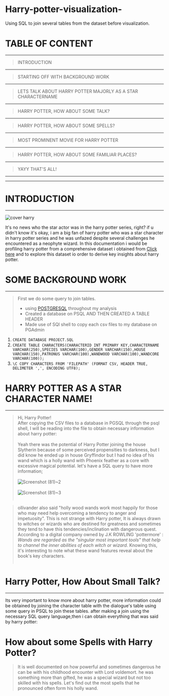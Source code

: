 # Harry-potter-visualization-
Using SQL to join several tables from the dataset before visualization.

# TABLE OF CONTENT
---
> INTRODUCTION
---
> STARTING OFF WITH BACKGROUND WORK
---
> LETS TALK ABOUT HARRY POTTER MAJORLY AS A STAR CHARACTERNAME
----
> HARRY POTTER, HOW ABOUT SOME TALK?
---
> HARRY POTTER, HOW ABOUT SOME SPELLS?
---
> MOST PROMINENT MOVIE FOR HARRY POTTER
----
> HARRY POTTER, HOW ABOUT SOME FAMILIAR PLACES?
---
> YAYY THAT'S ALL!
----
---
# INTRODUCTION
---
![cover harry](https://user-images.githubusercontent.com/106836064/193267354-adf8e386-525d-4ed4-90c7-f6f4dd5201ef.jpg)

It's no news who the star actor was in the harry potter series, right? if u didn't know it's okay, i am a big fan of harry potter who was a star character in harry potter series and he was unfazed despite several challenges he encountered as a neophyte wizard. In this documentation i would be profiling harry potter from a comprehensive dataset i obtained from [Click here](https://www.kaggle.com/datasets/maricinnamon/harry-potter-movies-dataset) and to explore this dataset io order to derive key insights about harry potter.

# SOME BACKGROUND WORK
---
> First we do some query to join tables.
> * using [POSTGRESQL](https://www.postgresql.org/) throughout my analysis
> * Created a database on PSQL AND THEN CREATED A TABLE HEADER
> * Made use of SQl shell to copy each csv files to my database on PGAdmin <br>
1. ```CREATE DATABASE PROJECT.SQL```<br>
2. ```CREATE TABLE CHARACTERS(CHARACTERID INT PRIMARY KEY,CHARACTERNAME VARCHAR(250),SPECIES VARCHAR(100),GENDER VARCHAR(150),HOUSE VARCHAR(150),PATRONUS VARCHAR(100),WANDWOOD VARCHAR(100),WANDCORE VARCHAR(100));``` <br>
3. ```\C COPY CHARACTERS FROM 'FILEPATH' (FORMAT CSV, HEADER TRUE, DELIMETER ',', ENCODING UTF8);```<br>

# HARRY POTTER AS A STAR CHARACTER NAME!
---
> Hi, Harry Potter!<br>
> After copying the CSV files to a database in PGSQL through the psql shell, I will be reading into the file to obtain necessary information about harry potter:<br><br>
> Yeah there was the potential of Harry Potter joining the house Slytherin because of some perceived propensities to darkness, but I did know he ended up in house Gryffindor but I had no idea of his wand which is a holly wand with Phoenix feather as a core with excessive magical potential. let's have a SQL query to have more information;<br><br>
![Screenshot (81)~2](https://user-images.githubusercontent.com/106836064/193435700-27e91d6e-02c9-4c69-87ce-12fdf5ad49fc.png) <br><br>
![Screenshot (81)~3](https://user-images.githubusercontent.com/106836064/193435712-0309f3ad-1e4f-4716-a07d-908f3a327089.png) <br><br>

> ollivander also said "holly wood wands work most happily for those who may need help overcoming a tendency to anger and impetuosity". This is not strange with Harry potter, It is always drawn to witches or wizards who are destined for greatness and sometimes they tend to have this tendencies/inclination with dangerous quest.
> According to a digital company owned by J.K ROWLING 'pottermore' :<br>
> <em> Wands are regarded as the "singular most important tools" that help to channel the inner abilities of each witch or wizard.</em> Knowing this, it's interesting to note what these wand features reveal about the book's key characters.<br><br>
# Harry Potter, How About Small Talk?
---
Its very important to know more about harry potter, more information could be obtained by joining the character table with the dialogue's table using some query in PSQL to join these tables. after making a join using the necessary SQL query language,then i can obtain everything that was said by harry potter:

# How about some Spells with Harry Potter?
> It is well documented on how powerful and sometimes dangerous he can be with his childhood encounter with Lord voldemort. he was something more than gifted, he was a special wizard but not too skilled with his spells. Let's find out the most spells that he pronounced often form his holly wand.

